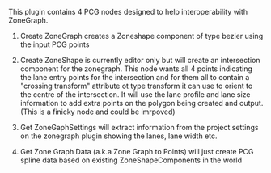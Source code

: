 This plugin contains 4 PCG nodes designed to help interoperability with ZoneGraph. 

1. Create ZoneGraph creates a Zoneshape component of type bezier using the input PCG points

2.  Create ZoneShape is currently editor only but will create an intersection component for the zonegraph. This node wants all 4 points indicating the lane entry points for the intersection and for them all to contain a "crossing transform" attribute ot type transform it can use to orient to the centre of the intersection. It will use the lane profile and lane size information to add extra points on the polygon being created and output. (This is a finicky node and could be imrpoved)

3.  Get ZoneGaphSettings will extract information from the project settings on the zonegraph plugin showing the lanes, lane width etc.

4.  Get Zone Graph Data (a.k.a Zone Graph to Points) will just create PCG spline data based on existing ZoneShapeComponents in the world
